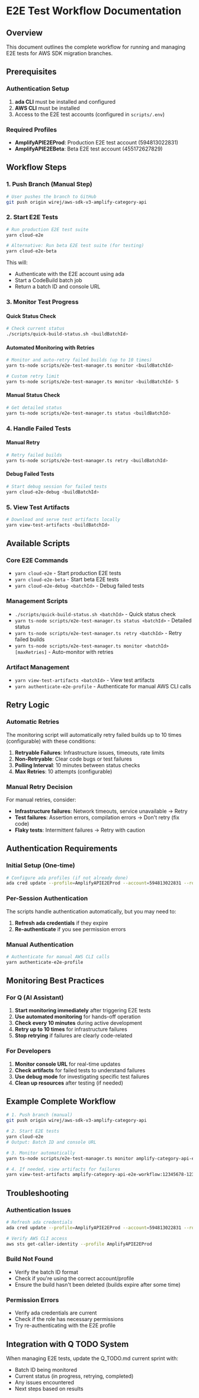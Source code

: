 # E2E Test Workflow Documentation

## Overview

This document outlines the complete workflow for running and managing E2E tests for AWS SDK migration branches.

## Prerequisites

### Authentication Setup
1. **ada CLI** must be installed and configured
2. **AWS CLI** must be installed
3. Access to the E2E test accounts (configured in `scripts/.env`)

### Required Profiles
- **AmplifyAPIE2EProd**: Production E2E test account (594813022831)
- **AmplifyAPIE2EBeta**: Beta E2E test account (455172627829)

## Workflow Steps

### 1. Push Branch (Manual Step)
```bash
# User pushes the branch to GitHub
git push origin wirej/aws-sdk-v3-amplify-category-api
```

### 2. Start E2E Tests
```bash
# Run production E2E test suite
yarn cloud-e2e

# Alternative: Run beta E2E test suite (for testing)
yarn cloud-e2e-beta
```

This will:
- Authenticate with the E2E account using ada
- Start a CodeBuild batch job
- Return a batch ID and console URL

### 3. Monitor Test Progress

#### Quick Status Check
```bash
# Check current status
./scripts/quick-build-status.sh <buildBatchId>
```

#### Automated Monitoring with Retries
```bash
# Monitor and auto-retry failed builds (up to 10 times)
yarn ts-node scripts/e2e-test-manager.ts monitor <buildBatchId>

# Custom retry limit
yarn ts-node scripts/e2e-test-manager.ts monitor <buildBatchId> 5
```

#### Manual Status Check
```bash
# Get detailed status
yarn ts-node scripts/e2e-test-manager.ts status <buildBatchId>
```

### 4. Handle Failed Tests

#### Manual Retry
```bash
# Retry failed builds
yarn ts-node scripts/e2e-test-manager.ts retry <buildBatchId>
```

#### Debug Failed Tests
```bash
# Start debug session for failed tests
yarn cloud-e2e-debug <buildBatchId>
```

### 5. View Test Artifacts
```bash
# Download and serve test artifacts locally
yarn view-test-artifacts <buildBatchId>
```

## Available Scripts

### Core E2E Commands
- `yarn cloud-e2e` - Start production E2E tests
- `yarn cloud-e2e-beta` - Start beta E2E tests  
- `yarn cloud-e2e-debug <batchId>` - Debug failed tests

### Management Scripts
- `./scripts/quick-build-status.sh <batchId>` - Quick status check
- `yarn ts-node scripts/e2e-test-manager.ts status <batchId>` - Detailed status
- `yarn ts-node scripts/e2e-test-manager.ts retry <batchId>` - Retry failed builds
- `yarn ts-node scripts/e2e-test-manager.ts monitor <batchId> [maxRetries]` - Auto-monitor with retries

### Artifact Management
- `yarn view-test-artifacts <batchId>` - View test artifacts
- `yarn authenticate-e2e-profile` - Authenticate for manual AWS CLI calls

## Retry Logic

### Automatic Retries
The monitoring script will automatically retry failed builds up to 10 times (configurable) with these conditions:

1. **Retryable Failures**: Infrastructure issues, timeouts, rate limits
2. **Non-Retryable**: Clear code bugs or test failures
3. **Polling Interval**: 10 minutes between status checks
4. **Max Retries**: 10 attempts (configurable)

### Manual Retry Decision
For manual retries, consider:
- **Infrastructure failures**: Network timeouts, service unavailable → Retry
- **Test failures**: Assertion errors, compilation errors → Don't retry (fix code)
- **Flaky tests**: Intermittent failures → Retry with caution

## Authentication Requirements

### Initial Setup (One-time)
```bash
# Configure ada profiles (if not already done)
ada cred update --profile=AmplifyAPIE2EProd --account=594813022831 --role=CodebuildDeveloper --provider=isengard
```

### Per-Session Authentication
The scripts handle authentication automatically, but you may need to:
1. **Refresh ada credentials** if they expire
2. **Re-authenticate** if you see permission errors

### Manual Authentication
```bash
# Authenticate for manual AWS CLI calls
yarn authenticate-e2e-profile
```

## Monitoring Best Practices

### For Q (AI Assistant)
1. **Start monitoring immediately** after triggering E2E tests
2. **Use automated monitoring** for hands-off operation
3. **Check every 10 minutes** during active development
4. **Retry up to 10 times** for infrastructure failures
5. **Stop retrying** if failures are clearly code-related

### For Developers
1. **Monitor console URL** for real-time updates
2. **Check artifacts** for failed tests to understand failures
3. **Use debug mode** for investigating specific test failures
4. **Clean up resources** after testing (if needed)

## Example Complete Workflow

```bash
# 1. Push branch (manual)
git push origin wirej/aws-sdk-v3-amplify-category-api

# 2. Start E2E tests
yarn cloud-e2e
# Output: Batch ID and console URL

# 3. Monitor automatically
yarn ts-node scripts/e2e-test-manager.ts monitor amplify-category-api-e2e-workflow:12345678-1234-1234-1234-123456789012

# 4. If needed, view artifacts for failures
yarn view-test-artifacts amplify-category-api-e2e-workflow:12345678-1234-1234-1234-123456789012
```

## Troubleshooting

### Authentication Issues
```bash
# Refresh ada credentials
ada cred update --profile=AmplifyAPIE2EProd --account=594813022831 --role=CodebuildDeveloper --provider=isengard --once

# Verify AWS CLI access
aws sts get-caller-identity --profile AmplifyAPIE2EProd
```

### Build Not Found
- Verify the batch ID format
- Check if you're using the correct account/profile
- Ensure the build hasn't been deleted (builds expire after some time)

### Permission Errors
- Verify ada credentials are current
- Check if the role has necessary permissions
- Try re-authenticating with the E2E profile

## Integration with Q TODO System

When managing E2E tests, update the Q_TODO.md current sprint with:
- Batch ID being monitored
- Current status (in progress, retrying, completed)
- Any issues encountered
- Next steps based on results
